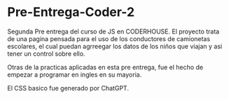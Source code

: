 # Pre-Entrega-Coder-2
Segunda Pre entrega del curso de JS en CODERHOUSE.
El proyecto trata de una pagina pensada para el uso de los conductores de camionetas escolares,
el cual puedan agrreegar los datos de los niños que viajan y asi tener un control sobre ello.

Otras de la practicas aplicadas en esta pre entrega, fue el hecho de 
empezar a programar en ingles en su mayoria.

El CSS basico fue generado por ChatGPT.
